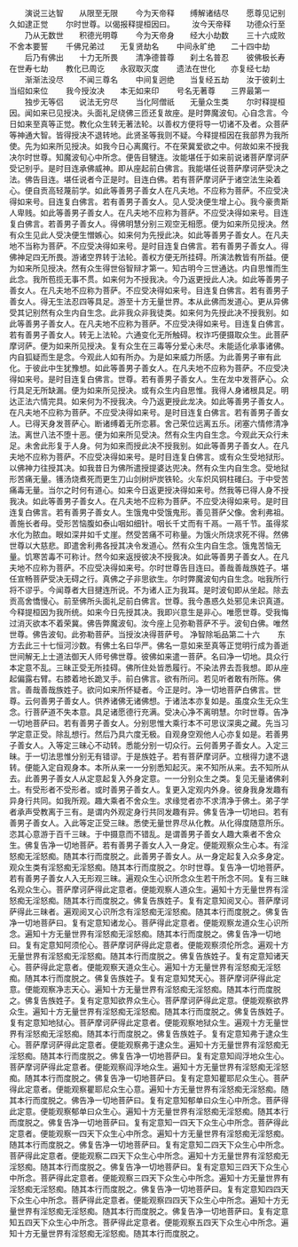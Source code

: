 <!-- { "loadSidebar": true } -->
　　演说三达智　　从限至无限
　　今为天帝释　　缚解诸结尽
　　愿尊见记别　　久如逮正觉
　　尔时世尊。以偈报释提桓因曰。
　　汝今天帝释　　功德众行至
　　乃从无数世　　积德光明尊
　　今为天帝身　　经大小劫数
　　三十六成败　　不舍本要誓
　　千佛兄弟过　　无复贤劫名
　　中间永旷绝　　二十四中劫
　　后乃有佛出　　十力无所畏
　　清净德普尊　　刹土名普忍
　　彼佛极长寿　　在世寿七劫
　　教化已周讫　　永寂取灭度
　　遗法在世化　　亦复经七劫
　　渐渐法没尽　　不闻三尊名
　　中间复迥绝　　当复经五劫
　　汝于彼刹土　　当绍如来位
　　我今授汝决　　本无如来印
　　号名无著尊　　三界最第一
　　独步无等侣　　说法无穷尽
　　当化阿僧祇　　无量众生类
　　尔时释提桓因。闻如来已见授决。头面礼足绕佛三匝还复故座。是时弊魔波旬。心自念言。今日如来至真等正觉。教化众生转无著法轮。以善权方便将导一切诸不及者。众菩萨等神通大智。皆得授决不退转地。此贤圣等我则不疑。今释提桓因在我部界为我所使。先为如来所见授决。如我今日心离魔行。不在荣冀爱欲之中。何故如来不授我决尔时世尊。知魔波旬心中所念。便告目犍连。汝能堪任于如来前说诸菩萨摩诃萨受记别乎。是时目连承佛威神。即从座起前白佛言。我能堪任说菩萨摩诃萨受决之法。佛告目连。堪任说者今正是时。目连白佛。若有菩萨摩诃萨于诸空法生染着心。便自贡高轻蔑前学。如此等善男子善女人在凡夫地。不应称为菩萨。不应受决得如来号。目连复白佛言。若有善男子善女人。见人受决便生增上心。我今豪贵斯人卑贱。如此等善男子善女人。在凡夫地不应称为菩萨。不应受决得如来号。目连复白佛言。若善男子善女人。得佛明慧分别三观空无相愿。便为如来所见授决。然有众生见此人受决便生憎嫉心。如来何为先授此决。如此等善男子善女人。在凡夫地不当称为菩萨。不应受决得如来号。是时目连复白佛言。若有善男子善女人。得佛神足四无所畏。游诸空界转于法轮。善权方便无所挂碍。所演法教皆有所益。便为如来所见授决。然有众生得世俗智辩才第一。知古明今三世通达。内自思惟而生此念。我所苞揽无事不贯。如来何为不授我决。今乃返更授此人决。如此等善男子善女人。在凡夫地不应称为菩萨。不应受决得如来号。目连复白佛言。若有善男子善女人。得无生法忍四等具足。游至十方无量世界。本从此佛而发道心。更从异佛受其记别然有众生内自生念。此非我众非我徒类。如来何为先授此决不授我别。如此等善男子善女人。在凡夫地不应称为菩萨。不应受决得如来号。目连复白佛言。若有善男子善女人。转无上法轮。六通变化无所触碍。权诈巧便摄取众生。此菩萨摩诃萨。便为如来所见授决。复有众生在三毒等分爱心未尽。未能适化承事诸佛。内自狐疑而生是念。今观此人如有所办。为是如来威力所感。为此善男子审有此化。于彼此中生犹豫想。如此等善男子善女人。在凡夫地不应称为菩萨。不应受决得如来号。是时目连复白佛言。世尊。若有善男子善女人。生在龙中发菩萨心。众行具足无所缺漏。便为如来所见授决。或有众生内自思惟。我得人身诸根具足。明达正法六情完具。如来何为不授我决。今乃返更授此龙决。如此等善男子善女人。在凡夫地不应称为菩萨。不应受决得如来号。是时目连复白佛言。若有善男子善女人。已得天身发菩萨心。断诸缚着无所恋慕。舍己荣位远离五乐。闭塞六情修清净法。离世八法不堕十恶。便为如来所见受决。然有众生内自生念。今观此天众行未足。未舍此形复于人身。何为如来而授此决不授我别。如此等善男子善女人。在凡夫地不应称为菩萨。不应受决得如来号。是时目连复白佛言。或有众生受地狱形。以佛神力往授其决。如我昔日为佛所遣授提婆达兜决。然有众生内自生念。受地狱形苦痛无量。镬汤烧煮死而更生刀山剑树炉炭铁轮。火车炽风铜柱碓臼。于中受苦痛毒无量。当尔之时何有道心。如来今日返更授决得如来号。然我等已得人身不授我决。如此等善男子善女人。在凡夫地不应称为菩萨。不应受决得如来号。是时目连复白佛言。若有善男子善女人。生饿鬼中受饿鬼形。善见菩萨父像。舍利弗祖。善施长者母。受形苦恼腹如泰山咽如细针。咽长千丈而有千鬲。一鬲千节。虽得浆水化为脓血。眼如深井如千丈崖。然受苦痛不可称量。为饿火所烧求死不得。然佛世尊以大慈悲。即遣舍利弗各授其决令发道心。然有众生内自生念。饿鬼苦恼无量。饥寒苦毒不可称计。然今如来返授彼决不授我决。如此等善男子善女人。在凡夫地不应称为菩萨。不应受决得如来号。尔时世尊告目连曰。善哉善哉族姓子。堪任宣畅菩萨受决无碍之行。真佛之子非思欲生。尔时弊魔波旬内自生念。咄我所行将不谬乎。今闻尊者大目揵连所说。不为诸人正为我耳。是时波旬即从坐起。除去贡高舍憍慢心。前至佛所头面礼足前白佛言。世尊。我今愚惑久处邪见未识真道。今释提桓因为我所统。如来今日先授其决。我即兴意生是非心。唯愿世尊。受我悔过消灭欲本不着荣冀。佛告弊魔波旬。汝今座上见弥勒菩萨不乎。波旬白佛。唯然世尊。佛告波旬。此弥勒菩萨。当授汝决得菩萨号。
净智除垢品第二十六
　　东方去此三十七恒河沙数。有佛土名曰华严。佛名一意如来至真等正觉明行成为善逝世间解无上士道法御天人师号佛世尊。彼佛如来遣一菩萨。名曰净一切地。具众行本定意不乱。三昧正受无所挂碍。佛所住处皆悉履行。不染法界去吾我想。即从座起偏露右臂。右膝着地长跪叉手。前白佛言。欲有所问。若见听者敢有所陈。佛言。善哉善哉族姓子。欲问如来所怀疑者。今正是时。净一切地菩萨白佛言。世尊。云何善男子善女人。供养诸佛无诸佛想。于诸法本亦复如是。虽度众生无众生念。行菩萨道不失本意。具足诸愿德行充满。受决心净不离明慧。尔时世尊。告净一切地菩萨曰。若有善男子善女人。分别思惟大乘行本不可思议深奥之藏。先当习学定意正受。除乱想行。然后乃具六度无极。自观身空观他人心亦复如是。若善男子善女人。入等定三昧心不动转。悉能分别一切众行。云何善男子善女人。入定三昧。于一切法思惟分别无有错谬。于是族姓子。若有菩萨摩诃萨。立根得力逮不退转。便能入定自观身本。本所从来一一分别悉知起灭。来不知所从来。去不知所从去。此善男子善女人从定意起复入外身定意。一一分别众生之类。复见无量诸佛刹土。有受形者不受形者。或时善男子善女人。复更入定观内外身。彼身我身发趣有异身行共同。如我所观。趣大乘者不舍众生。求缘觉者亦不求清净于佛土。弟子学者承声受教离于三有。是谓内外观定身行共同发趣有异。佛复告净一切地曰。若有善男子善女人。入此等定正受三昧。悉使无量世界尽从化教。从化得度随意所乐。恣其心意游于百千三昧。于中摄意而不错乱。是谓善男子善女人趣大乘者不舍众生。佛复告净一切地菩萨。若有善男子善女人入一身定。便能观察众生心本。有淫怒痴无淫怒痴。随其本行而度脱之。此善男子善女人。从一身定起复入众多身定。观众生类有淫怒痴无淫怒痴。随其本行而度脱之。尔时世尊。复告净一切地菩萨。若有善男子善女人入无形观三昧。遍观众生心识所念众生若干所念不同。复有三昧名观众生心。菩萨摩诃萨得此定意者。便能观察人道众生。遍知十方无量世界有淫怒痴无淫怒痴。随其本行而度脱之。佛复告族姓子。复有定意知阅叉心。菩萨摩诃萨得此三昧者。遍观阅叉心识所念有淫怒痴无淫怒痴。随其本行而度脱之。佛复告净一切地菩萨曰。复有定意知诸龙心。菩萨得此定意者。便能观察龙道众生心识所念。遍知十方无量世界有淫怒痴无淫怒痴。随其本行而度脱之。佛复告净一切地曰。复有定意知阿须伦心。菩萨摩诃萨得此定意者。便能观察须伦所念。遍观十方无量世界有淫怒痴无淫怒痴。随其本行而度脱之。佛复告族姓子。复有定意知诸天心。菩萨得此定意者。便能观察天道众生心。遍知十方无量世界有淫怒痴无淫怒痴。随其本行而度脱之。佛复告族姓子。复有定意知梵天心。菩萨摩诃萨得此定意。便能观察净志天心。遍知十方无量世界有淫怒痴无淫怒痴。随其本行而度脱之。佛复告族姓子。复有定意知欲界众生心。菩萨摩诃萨得此定意。便能观察欲界众生。遍知十方无量世界有淫怒痴无淫怒痴。随其本行而度脱之。佛复告族姓子。复有定意知地狱心。菩萨摩诃萨得此定意者。便能观察地狱众生。遍观十方无量世界有淫怒痴无淫怒痴。随其本行而度脱之。佛复告族姓子。复有定意知弗于逮众生心。菩萨摩诃萨得此定意者。便能观察弗于逮众生。遍知十方无量世界有淫怒痴无淫怒痴。随其本行而度脱之。佛复告净一切地菩萨曰。复有定意知阎浮地众生心。菩萨摩诃萨得此定意者。便能观察阎浮地众生。遍知十方无量世界有淫怒痴无淫怒痴。随其本行而度脱之。佛复告净一切地菩萨曰。复有定意知瞿耶尼众生心。菩萨得此定意者。便能观察瞿耶尼众生心意。遍知十方无量世界有淫怒痴无淫怒痴。随其本行而度脱之。佛告净一切地菩萨曰。复有定意知郁单曰众生心中所念。菩萨得此定意。便能观察郁单曰众生心。遍知十方无量世界有淫怒痴无淫怒痴。随其本行而度脱之。佛复告净一切地菩萨曰。复有定意知一四天下众生心中所念。菩萨得此定意者。便能观察一四天下众生心中所念。遍知十方无量世界有淫怒痴无淫怒痴。随其本行而度脱之。佛复告净一切地菩萨曰。复有定意知二四天下众生心中所念。菩萨得此定意者。便能观察二四天下众生心中所念。遍知十方无量世界有淫怒痴无淫怒痴。随其本行而度脱之。佛复告净一切地菩萨曰。复有定意知三四天下众生心中所念。菩萨得此定意者。便能观察三四天下众生心中所念。遍知十方无量世界有淫怒痴无淫怒痴。随其本行而度脱之。佛复告净一切地菩萨曰。复有定意知四四天下众生心中所念。菩萨得此定意者。便能观察四四天下众生心中所念。遍知十方无量世界有淫怒痴无淫怒痴。随其本行而度脱之。佛复告净一切地菩萨曰。复有定意知五四天下众生心中所念。菩萨得此定意者。便能观察五四天下众生心中所念。遍知十方无量世界有淫怒痴无淫怒痴。随其本行而度脱之。

